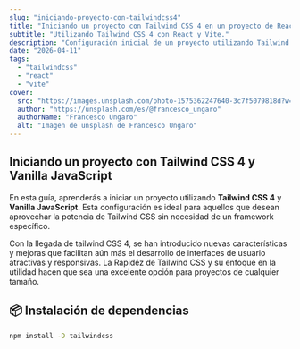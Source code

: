 ```yaml
---
slug: "iniciando-proyecto-con-tailwindcss4"
title: "Iniciando un proyecto con Tailwind CSS 4 en un proyecto de React con Vite."
subtitle: "Utilizando Tailwind CSS 4 con React y Vite."
description: "Configuración inicial de un proyecto utilizando Tailwind CSS 4 en una aplicación de React con Vite."
date: "2026-04-11"
tags:
  - "tailwindcss"
  - "react"
  - "vite"
cover:
  src: "https://images.unsplash.com/photo-1575362247640-3c7f5079818d?w=768&h=512&auto=format&fit=crop&crop=center&fm=webp&q=90"
  author: "https://unsplash.com/es/@francesco_ungaro"
  authorName: "Francesco Ungaro"
  alt: "Imagen de unsplash de Francesco Ungaro"
---
```


## Iniciando un proyecto con Tailwind CSS 4 y Vanilla JavaScript

En esta guía, aprenderás a iniciar un proyecto utilizando **Tailwind CSS 4** y **Vanilla JavaScript**. Esta configuración es ideal para aquellos que desean aprovechar la potencia de Tailwind CSS sin necesidad de un framework específico.

Con la llegada de tailwind CSS 4, se han introducido nuevas características y mejoras que facilitan aún más el desarrollo de interfaces de usuario atractivas y responsivas. La Rapidéz de Tailwind CSS y su enfoque en la utilidad hacen que sea una excelente opción para proyectos de cualquier tamaño.

## 📦 Instalación de dependencias

```bash
npm install -D tailwindcss
```
